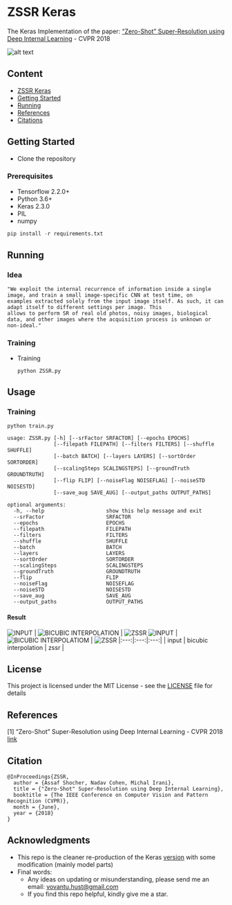 # ZSSR Keras
The Keras Implementation of the paper: [“Zero-Shot” Super-Resolution using Deep Internal Learning](http://www.weizmann.ac.il/math/irani/sites/math.irani/files/uploads/zssr_cameraready.pdf) - CVPR 2018

![alt text](teaser/ZSSR_1.png) 

## Content
- [ZSSR Keras](#zssr-keras)
- [Getting Started](#getting-tarted)
- [Running](#running)
- [References](#references)
- [Citations](#citation)

## Getting Started

- Clone the repository

### Prerequisites

- Tensorflow 2.2.0+
- Python 3.6+
- Keras 2.3.0
- PIL
- numpy

```python
pip install -r requirements.txt
```

## Running

### Idea
```
"We exploit the internal recurrence of information inside a single image, and train a small image-specific CNN at test time, on
examples extracted solely from the input image itself. As such, it can adapt itself to different settings per image. This
allows to perform SR of real old photos, noisy images, biological data, and other images where the acquisition process is unknown or non-ideal."
```
### Training 

- Training
    ```
    python ZSSR.py 
    ```
## Usage
### Training
```
python train.py 
```
```
usage: ZSSR.py [-h] [--srFactor SRFACTOR] [--epochs EPOCHS]
               [--filepath FILEPATH] [--filters FILTERS] [--shuffle SHUFFLE]
               [--batch BATCH] [--layers LAYERS] [--sortOrder SORTORDER]
               [--scalingSteps SCALINGSTEPS] [--groundTruth GROUNDTRUTH]
               [--flip FLIP] [--noiseFlag NOISEFLAG] [--noiseSTD NOISESTD]
               [--save_aug SAVE_AUG] [--output_paths OUTPUT_PATHS]
```
```
optional arguments:
  -h, --help                    show this help message and exit
  --srFactor                    SRFACTOR
  --epochs                      EPOCHS
  --filepath                    FILEPATH
  --filters                     FILTERS
  --shuffle                     SHUFFLE
  --batch                       BATCH
  --layers                      LAYERS
  --sortOrder                   SORTORDER
  --scalingSteps                SCALINGSTEPS
  --groundTruth                 GROUNDTRUTH
  --flip                        FLIP
  --noiseFlag                   NOISEFLAG
  --noiseSTD                    NOISESTD
  --save_aug                    SAVE_AUG
  --output_paths                OUTPUT_PATHS
```

#### Result
![INPUT](output/image.png) | ![BICUBIC INTERPOLATION](output/2_super_size_interpolated.png) | ![ZSSR](output/2_super.png)
![INPUT](output/Lena.png) | ![BICUBIC INTERPOLATIOM](output/Lena_super_size_interpolated.png) | ![ZSSR](output/Lena_super.png)
|:---:|:---:|:---:|
| input | bicubic interpolation | zssr |

## License

This project is licensed under the MIT License - see the [LICENSE](https://github.com/tuvovan/Zero_DCE_TF/blob/master/LICENSE) file for details

## References
[1] “Zero-Shot” Super-Resolution using Deep Internal Learning - CVPR 2018 [link](http://www.weizmann.ac.il/math/irani/sites/math.irani/files/uploads/zssr_cameraready.pdf)
## Citation
```
@InProceedings{ZSSR,
  author = {Assaf Shocher, Nadav Cohen, Michal Irani},
  title = {"Zero-Shot" Super-Resolution using Deep Internal Learning},
  booktitle = {The IEEE Conference on Computer Vision and Pattern Recognition (CVPR)},
  month = {June},
  year = {2018}
}
```
## Acknowledgments

- This repo is the cleaner re-production of the Keras [version](https://github.com/missinglinkai/ZSSR) with some modification (mainly model parts)
- Final words:
    - Any ideas on updating or misunderstanding, please send me an email: <vovantu.hust@gmail.com>
    - If you find this repo helpful, kindly give me a star.

